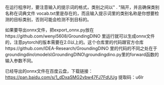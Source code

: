 在运行程序时，要注意输入的提示词的格式，类别之间以" . "隔开，并且确保类别名称在词典文件
vocab.txt里是存在的，而且输入提示词里的类别名称是你想要检测的目标类别，否则可能会检测不到目标的。

如果要导出onnx文件，把export_onnx.py放在https://github.com/wenyi5608/GroundingDINO
里运行就可以生成onnx文件的，注意pytorch的版本需要在2.0以上的。这个仓库里的代码跟官方仓库https://github.com/IDEA-Research/GroundingDINO
里的代码的不同之处在于
groundingdino\models\GroundingDINO\groundingdino.py里的forward函数的输入参数不同。

已经导出的onnx文件在百度云盘，下载链接：https://pan.baidu.com/s/1_dDxaSMG2vbw47FJ7FdUUg 
提取码：u6lr

